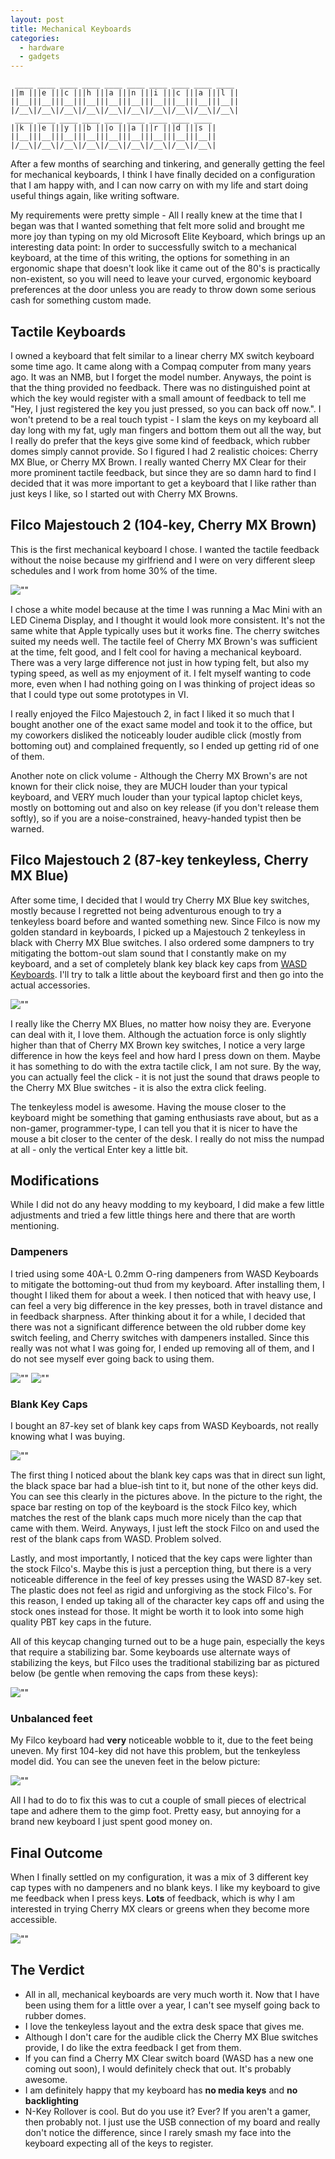 ```yaml
---
layout: post
title: Mechanical Keyboards
categories:
  - hardware
  - gadgets
---
```


```
 ____ ____ ____ ____ ____ ____ ____ ____ ____ ____
||m |||e |||c |||h |||a |||n |||i |||c |||a |||l ||
||__|||__|||__|||__|||__|||__|||__|||__|||__|||__||
|/__\|/__\|/__\|/__\|/__\|/__\|/__\|/__\|/__\|/__\|
 ____ ____ ____ ____ ____ ____ ____ ____ ____
||k |||e |||y |||b |||o |||a |||r |||d |||s ||
||__|||__|||__|||__|||__|||__|||__|||__|||__||
|/__\|/__\|/__\|/__\|/__\|/__\|/__\|/__\|/__\|
```

After a few months of searching and tinkering, and generally getting the feel
for mechanical keyboards, I think I have finally decided on a configuration that
I am happy with, and I can now carry on with my life and start doing useful
things again, like writing software.

My requirements were pretty simple - All I really knew at the time that I began
was that I wanted something that felt more solid and brought me more joy than
typing on my old Microsoft Elite Keyboard, which brings up an interesting data
point: In order to successfully switch to a mechanical keyboard, at the time of
this writing, the options for something in an ergonomic shape that doesn't look
like it came out of the 80's is practically non-existent, so you will need to
leave your curved, ergonomic keyboard preferences at the door unless you are
ready to throw down some serious cash for something custom made.

Tactile Keyboards
-----------------

I owned a keyboard that felt similar to a linear cherry MX switch keyboard some
time ago. It came along with a Compaq computer from many years ago. It was an
NMB, but I forget the model number. Anyways, the point is that the thing
provided no feedback. There was no distinguished point at which the key would
register with a small amount of feedback to tell me "Hey, I just registered the
key you just pressed, so you can back off now.". I won't pretend to be a real
touch typist - I slam the keys on my keyboard all day long with my fat, ugly man
fingers and bottom them out all the way, but I really do prefer that the keys
give some kind of feedback, which rubber domes simply cannot provide. So I
figured I had 2 realistic choices: Cherry MX Blue, or Cherry MX Brown. I really
wanted Cherry MX Clear for their more prominent tactile feedback, but since they
are so damn hard to find I decided that it was more important to get a keyboard
that I like rather than just keys I like, so I started out with Cherry MX
Browns.

Filco Majestouch 2 (104-key, Cherry MX Brown)
---------------------------------------------

This is the first mechanical keyboard I chose. I wanted the tactile feedback
without the noise because my girlfriend and I were on very different sleep
schedules and I work from home 30% of the time.

![""](/assets/attachments/2013-05-14-filco_1.jpg)

I chose a white model because at the time I was running a Mac Mini with an LED
Cinema Display, and I thought it would look more consistent. It's not the same
white that Apple typically uses but it works fine. The cherry switches suited my
needs well. The tactile feel of Cherry MX Brown's was sufficient at the time,
felt good, and I felt cool for having a mechanical keyboard. There was a very
large difference not just in how typing felt, but also my typing speed, as well
as my enjoyment of it. I felt myself wanting to code more, even when I had
nothing going on I was thinking of project ideas so that I could type out some
prototypes in VI. 

I really enjoyed the Filco Majestouch 2, in fact I liked it so much that I
bought another one of the exact same model and took it to the office, but my
coworkers disliked the noticeably louder audible click (mostly from bottoming
out) and complained frequently, so I ended up getting rid of one of them.

Another note on click volume - Although the Cherry MX Brown's are not known for
their click noise, they are MUCH louder than your typical keyboard, and VERY
much louder than your typical laptop chiclet keys, mostly on bottoming out and
also on key release (if you don't release them softly), so if you are a
noise-constrained, heavy-handed typist then be warned.

Filco Majestouch 2 (87-key tenkeyless, Cherry MX Blue)
------------------------------------------------------

After some time, I decided that I would try Cherry MX Blue key switches, mostly
because I regretted not being adventurous enough to try a tenkeyless board
before and wanted something new. Since Filco is now my golden standard in
keyboards, I picked up a Majestouch 2 tenkeyless in black with Cherry MX Blue
switches. I also ordered some dampners to try mitigating the bottom-out slam
sound that I constantly make on my keyboard, and a set of completely blank key
black key caps from [WASD Keyboards](http://www.wasdkeyboards.com). I'll try to
talk a little about the keyboard first and then go into the actual accessories.

![""](/assets/attachments/2013-05-14-filco_2.jpg)

I really like the Cherry MX Blues, no matter how noisy they are. Everyone can
deal with it, I love them. Although the actuation force is only slightly higher
than that of Cherry MX Brown key switches, I notice a very large difference in
how the keys feel and how hard I press down on them. Maybe it has something to
do with the extra tactile click, I am not sure. By the way, you can actually
feel the click - it is not just the sound that draws people to the Cherry MX
Blue switches - it is also the extra click feeling.

The tenkeyless model is awesome. Having the mouse closer to the keyboard might
be something that gaming enthusiasts rave about, but as a non-gamer,
programmer-type, I can tell you that it is nicer to have the mouse a bit closer
to the center of the desk. I really do not miss the numpad at all - only the
vertical Enter key a little bit.

Modifications
-------------

While I did not do any heavy modding to my keyboard, I did make a few little
adjustments and tried a few little things here and there that are worth
mentioning.

### Dampeners

I tried using some 40A-L 0.2mm O-ring dampeners from WASD Keyboards to mitigate
the bottoming-out thud from my keyboard. After installing them, I thought I
liked them for about a week. I then noticed that with heavy use, I can feel a
very big difference in the key presses, both in travel distance and in feedback
sharpness. After thinking about it for a while, I decided that there was not a
significant difference between the old rubber dome key switch feeling, and
Cherry switches with dampeners installed. Since this really was not what I was
going for, I ended up removing all of them, and I do not see myself ever going
back to using them.

![""](/assets/attachments/2013-05-14-keycap_dampeners1.jpg)
![""](/assets/attachments/2013-05-14-keycap_dampeners2.jpg)

### Blank Key Caps

I bought an 87-key set of blank key caps from WASD Keyboards, not really knowing
what I was buying.

![""](/assets/attachments/2013-05-14-blue_keycap_spacebar.jpg)

The first thing I noticed about the blank key caps was that in direct sun light,
the black space bar had a blue-ish tint to it, but none of the other keys did.
You can see this clearly in the pictures above. In the picture to the right, the
space bar resting on top of the keyboard is the stock Filco key, which matches
the rest of the blank caps much more nicely than the cap that came with them.
Weird. Anyways, I just left the stock Filco on and used the rest of the blank
caps from WASD. Problem solved.

Lastly, and most importantly, I noticed that the key caps were lighter than the
stock Filco's. Maybe this is just a perception thing, but there is a very
noticeable difference in the feel of key presses using the WASD 87-key set. The
plastic does not feel as rigid and unforgiving as the stock Filco's. For this
reason, I ended up taking all of the character key caps off and using the stock
ones instead for those. It might be worth it to look into some high quality PBT
key caps in the future.

All of this keycap changing turned out to be a huge pain, especially the keys
that require a stabilizing bar. Some keyboards use alternate ways of stabilizing
the keys, but Filco uses the traditional stabilizing bar as pictured below (be
gentle when removing the caps from these keys):

![""](/assets/attachments/2013-05-14-stabalizer_bar.jpg)

### Unbalanced feet

My Filco keyboard had **very** noticeable wobble to it, due to the feet being
uneven. My first 104-key did not have this problem, but the tenkeyless model
did. You can see the uneven feet in the below picture:

![""](/assets/attachments/2013-05-14-filco_unbalanced.jpg)

All I had to do to fix this was to cut a couple of small pieces of electrical
tape and adhere them to the gimp foot. Pretty easy, but annoying for a brand new
keyboard I just spent good money on.

Final Outcome
-------------

When I finally settled on my configuration, it was a mix of 3 different key cap
types with no dampeners and no blank keys. I like my keyboard to give me
feedback when I press keys. **Lots** of feedback, which is why I am interested
in trying Cherry MX clears or greens when they become more accessible.

![""](/assets/attachments/2013-05-14-filco_final.jpg)

The Verdict
-----------

* All in all, mechanical keyboards are very much worth it. Now that I have been
  using them for a little over a year, I can't see myself going back to rubber
  domes.
* I love the tenkeyless layout and the extra desk space that gives me.
* Although I don't care for the audible click the Cherry MX Blue switches
  provide, I do like the extra feedback I get from them.
* If you can find a Cherry MX Clear switch board (WASD has a new one coming out
  soon), I would definitely check that out. It's probably awesome.
* I am definitely happy that my keyboard has **no media keys** and **no
  backlighting**
* N-Key Rollover is cool. But do you use it? Ever? If you aren't a gamer, then
  probably not. I just use the USB connection of my board and really don't notice
  the difference, since I rarely smash my face into the keyboard expecting all of
  the keys to register.
